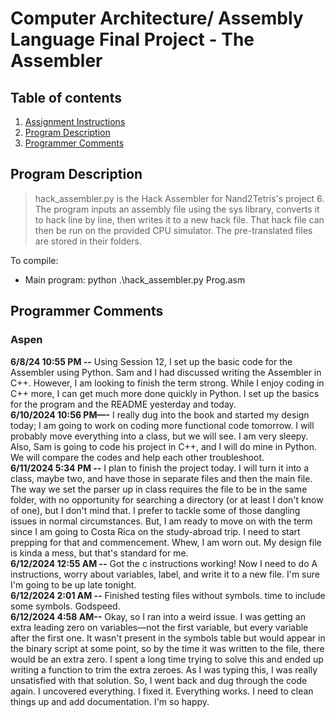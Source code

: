 # Computer Architecture/ Assembly Language Final Project - The Assembler
## Table of contents
1. [Assignment Instructions](https://www.nand2tetris.org/project06)
2. [Program Description](https://github.com/evilfrogking/CS271/blob/main/project6/README.md#program-description)
3. [Programmer Comments](https://github.com/evilfrogking/CS271/blob/main/project6/README.md#programmer-comments)


## Program Description
> hack_assembler.py is the Hack Assembler for Nand2Tetris's project 6. The program inputs an assembly file using the sys library, converts it to hack line by line, then writes it to a new hack file. That hack file can then be run on the provided CPU simulator.
> The pre-translated files are stored in their folders.
>
To compile:  
- Main program: python .\hack_assembler.py Prog.asm


## Programmer Comments
### Aspen
**6/8/24 10:55 PM --** Using Session 12, I set up the basic code for the Assembler using Python. Sam and I had discussed writing the Assembler in C++. However, I am looking to finish the term strong. While I enjoy coding in C++ more, I can get much more done quickly in Python. I set up the basics for the program and the README yesterday and today.  
**6/10/2024 10:56 PM—-** I really dug into the book and started my design today; I am going to work on coding more functional code tomorrow. I will probably move everything into a class, but we will see. I am very sleepy. Also, Sam is going to code his project in C++, and I will do mine in Python. We will compare the codes and help each other troubleshoot.  
**6/11/2024 5:34 PM --** I plan to finish the project today. I will turn it into a class, maybe two, and have those in separate files and then the main file. The way we set the parser up in class requires the file to be in the same folder, with no opportunity for searching a directory (or at least I don't know of one), but I don't mind that. I prefer to tackle some of those dangling issues in normal circumstances. But, I am ready to move on with the term since I am going to Costa Rica on the study-abroad trip. I need to start prepping for that and commencement. Whew, I am worn out. My design file is kinda a mess, but that's standard for me.  
**6/12/2024 12:55 AM --** Got the c instructions working! Now I need to do A instructions, worry about variables, label, and write it to a new file. I'm sure I'm going to be up late tonight.  
**6/12/2024 2:01 AM --** Finished testing files without symbols. time to include some symbols. Godspeed.  
**6/12/2024 4:58 AM--** Okay, so I ran into a weird issue. I was getting an extra leading zero on variables—not the first variable, but every variable after the first one. It wasn't present in the symbols table but would appear in the binary script at some point, so by the time it was written to the file, there would be an extra zero. I spent a long time trying to solve this and ended up writing a function to trim the extra zeroes.
As I was typing this, I was really unsatisfied with that solution. So, I went back and dug through the code again. I uncovered everything. I fixed it. Everything works. I need to clean things up and add documentation. I'm so happy.  
